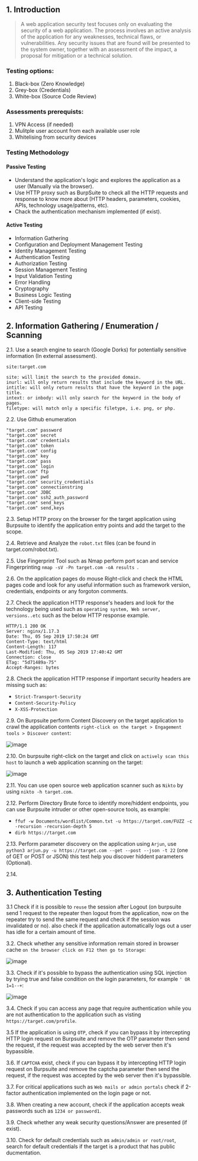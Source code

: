 ## 1. Introduction
> A web application security test focuses only on evaluating the security of a web application. The process involves an active analysis of the application for any weaknesses, technical flaws, or vulnerabilities. Any security issues that are found will be presented to the system owner, together with an assessment of the impact, a proposal for mitigation or a technical solution.

### Testing options:
1. Black-box (Zero Knowledge)
2. Grey-box (Credentials)
3. White-box (Source Code Review)

### Assessments prerequists:
1. VPN Access (if needed)
2. Mulitple user account from each available user role
3. Whitelising from security devices

### Testing Methodology
#### Passive Testing
* Understand the application's logic and explores the application as a user (Manually via the browser).
* Use HTTP proxy such as BurpSuite to check all the HTTP requests and response to know more about (HTTP headers, parameters, cookies, APIs, technology usage/patterns, etc).
* Chack the authentication mechanism implemented (if exist).

#### Active Testing
* Information Gathering
* Configuration and Deployment Management Testing
* Identity Management Testing
* Authentication Testing
* Authorization Testing
* Session Management Testing
* Input Validation Testing
* Error Handling
* Cryptography
* Business Logic Testing
* Client-side Testing
* API Testing

## 2. Information Gathering / Enumeration / Scanning
2.1. Use a search engine to search (Google Dorks) for potentially sensitive information (In external assessment).
```
site:target.com
```
```
site: will limit the search to the provided domain.
inurl: will only return results that include the keyword in the URL.
intitle: will only return results that have the keyword in the page title.
intext: or inbody: will only search for the keyword in the body of pages.
filetype: will match only a specific filetype, i.e. png, or php.
```
2.2. Use Github enumeration
```
"target.com" password
"target.com" secret
"target.com" credentials
"target.com" token
"target.com" config
"target.com" key
"target.com" pass
"target.com" login
"target.com" ftp
"target.com" pwd
"target.com" security_credentials
"target.com" connectionstring
"target.com" JDBC
"target.com" ssh2_auth_password
"target.com" send_keys
"target.com" send,keys
```
2.3. Setup HTTP proxy on the browser for the target application using Burpsuite to identify the application entry points and add the target to the scope.

2.4. Retrieve and Analyze the `robot.txt` files (can be found in target.com/robot.txt). 

2.5. Use Fingerprint Tool such as Nmap perform port scan and service Fingerprinting ```nmap -sV -Pn target.com -oA results ```.

2.6. On the application pages do mouse Right-click and check the HTML pages code and look for any useful information such as framework version, credentials, endpoints or any forgoton comments.

2.7. Check the application HTTP response's headers and look for the technology being used such as ```operating system, Web server, versions..etc``` such as the below HTTP response example.
```
HTTP/1.1 200 OK
Server: nginx/1.17.3
Date: Thu, 05 Sep 2019 17:50:24 GMT
Content-Type: text/html
Content-Length: 117
Last-Modified: Thu, 05 Sep 2019 17:40:42 GMT
Connection: close
ETag: "5d71489a-75"
Accept-Ranges: bytes
```
2.8. Check the application HTTP response if important security headers are missing such as:
* ```Strict-Transport-Security```
* ```Content-Security-Policy```
* ```X-XSS-Protection```

2.9. On Burpsuite perform Content Discovery on the target application to crawl the application contents ```right-click on the target > Engagement tools > Discover content```:

![image](https://user-images.githubusercontent.com/48615614/130413453-a6219224-0561-4a80-a6fd-d1061ad3b218.png)

2.10. On burpsuite right-click on the target and click on `actively scan this host` to launch a web application scanning on the target:

![image](https://user-images.githubusercontent.com/48615614/130415447-c759ca86-98a3-4a54-9497-2bb3c4772aa5.png)

2.11. You can use open source web application scanner such as `Nikto` by using `nikto -h target.com`.

2.12. Perform Directory Brute force to identify more/hiddent endpoints, you can use Burpsuite intruder or other open-source tools, as example:
* ```ffuf -w Documents/wordlist/Common.txt -u https://target.com/FUZZ -c -recursion -recursion-depth 5```
* ```dirb https://target.com```

2.13. Perform parameter discovery on the application using `Arjun`, use `python3 arjun.py -u https://target.com --get --post --json -t 22` (one of GET or POST or JSON) this test help you discover hiddent parameters (Optional).

2.14. 

## 3. Authentication Testing
3.1 Check if it is possible to `reuse` the session after Logout (on burpsuite send 1 request to the repeater then logout from the application, now on the repeater try to send the same request and check if the session was invalidated or no). also check if the application automatically logs out a user has idle for a certain amount of time.

3.2. Check whether any sensitive information remain stored in browser cache `on the browser click on F12 then go to Storage`:

![image](https://user-images.githubusercontent.com/48615614/130417882-37b9b1ee-c93a-4e1e-8898-37f9a30e6cb6.png)

3.3. Check if it's possible to bypass the authentication using SQL injection by trying true and false condition on the login parameters, for example `' OR 1=1--+`:

![image](https://user-images.githubusercontent.com/48615614/130419286-4acbc6f1-d5f2-4e4b-b9b0-7540c6a3ffbd.png)

3.4. Check if you can access any page that require authentication while you are not authentication to the application such as visting `https://target.com/profile`.

3.5 If the application is using `OTP`, check if you can bypass it by intercepting HTTP login request on Burpsuite and remove the OTP parameter then send the request, if the request was accepted by the web server then it's bypassible.

3.6. If `CAPTCHA` exist, check if you can bypass it by intercepting HTTP login request on Burpsuite and remove the captcha parameter then send the request, if the request was accepted by the web server then it's bypassible.

3.7. For critical applications such as `Web mails or admin portals` check if 2-factor authentication implemented on the login page or not.

3.8. When creating a new account, check if the application accepts weak passwords such as `1234 or password1`.

3.9. Check whether any weak security questions/Answer are presented (if exist).

3.10. Check for default credentials such as `admin/admin or root/root`, search for default credentials if the target is a product that has public ducmentation.
